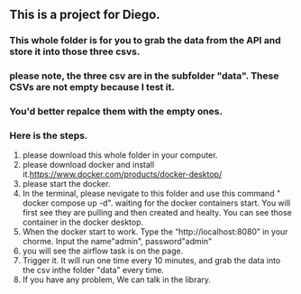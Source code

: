 ## This is a project for Diego.

### This whole folder is for you to grab the data from the API and store it into those three csvs.

### please note, the three csv are in the subfolder "data". These CSVs are not empty because I test it.

### You'd better repalce them with the empty ones.

### Here is the steps.

1. please download this whole folder in your computer.
2. please download docker and install it.https://www.docker.com/products/docker-desktop/
3. please start the docker.
4. In the terminal, please nevigate to this folder and use this command " docker compose up -d".
   waiting for the docker containers start. You will first see they are pulling and then created and healty.
   You can see those container in the docker desktop.
5. When the docker start to work. Type the “http://localhost:8080” in your chorme. Input the name"admin", password"admin"
6. you will see the airflow task is on the page.
7. Trigger it. It will run one time every 10 minutes, and grab the data into the csv inthe folder "data" every time.
8. If you have any problem, We can talk in the library. 
